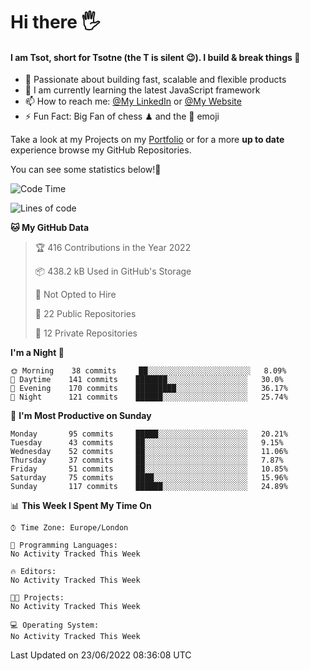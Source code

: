 # Hi there :raised_hand_with_fingers_splayed:
#### I am Tsot, short for Tsotne (the T is silent :wink:). I build & break things :space_invader:
- :telescope: Passionate about building fast, scalable and flexible products
- :seedling: I am currently learning the latest JavaScript framework 
- :mailbox: How to reach me: [@My LinkedIn](https://www.linkedin.com/in/tsotne-gvadzabia/) or [@My Website](https://tsotne.co.uk/contact)
- :zap: Fun Fact: Big Fan of chess ♟ and the 👾 emoji

Take a look at my Projects on my [Portfolio](https://tsotne.co.uk/) or for a more **up to date** experience browse my GitHub Repositories.

You can see some statistics below!:space_invader:
<!--START_SECTION:waka-->
![Code Time](http://img.shields.io/badge/Code%20Time-761%20hrs%202%20mins-blue)

![Lines of code](https://img.shields.io/badge/From%20Hello%20World%20I%27ve%20Written-626%20Thousand%20lines%20of%20code-blue)

**🐱 My GitHub Data** 

> 🏆 416 Contributions in the Year 2022
 > 
> 📦 438.2 kB Used in GitHub's Storage 
 > 
> 🚫 Not Opted to Hire
 > 
> 📜 22 Public Repositories 
 > 
> 🔑 12 Private Repositories  
 > 
**I'm a Night 🦉** 

```text
🌞 Morning    38 commits     ██░░░░░░░░░░░░░░░░░░░░░░░   8.09% 
🌆 Daytime    141 commits    ███████░░░░░░░░░░░░░░░░░░   30.0% 
🌃 Evening    170 commits    █████████░░░░░░░░░░░░░░░░   36.17% 
🌙 Night      121 commits    ██████░░░░░░░░░░░░░░░░░░░   25.74%

```
📅 **I'm Most Productive on Sunday** 

```text
Monday       95 commits     █████░░░░░░░░░░░░░░░░░░░░   20.21% 
Tuesday      43 commits     ██░░░░░░░░░░░░░░░░░░░░░░░   9.15% 
Wednesday    52 commits     ██░░░░░░░░░░░░░░░░░░░░░░░   11.06% 
Thursday     37 commits     ██░░░░░░░░░░░░░░░░░░░░░░░   7.87% 
Friday       51 commits     ██░░░░░░░░░░░░░░░░░░░░░░░   10.85% 
Saturday     75 commits     ████░░░░░░░░░░░░░░░░░░░░░   15.96% 
Sunday       117 commits    ██████░░░░░░░░░░░░░░░░░░░   24.89%

```


📊 **This Week I Spent My Time On** 

```text
⌚︎ Time Zone: Europe/London

💬 Programming Languages: 
No Activity Tracked This Week

🔥 Editors: 
No Activity Tracked This Week

🐱‍💻 Projects: 
No Activity Tracked This Week

💻 Operating System: 
No Activity Tracked This Week

```


 Last Updated on 23/06/2022 08:36:08 UTC
<!--END_SECTION:waka-->
